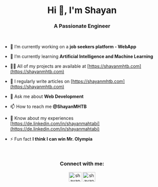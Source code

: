 <h1 align="center">Hi 👋, I'm Shayan</h1>
<h3 align="center">A Passionate Engineer</h3>

<br />

<!-- <p align="left"> <a href="https://github.com/ryo-ma/github-profile-trophy"><img src="https://github-profile-trophy.vercel.app/?username=shayanmhtb" alt="shayanmhtb" /></a> </p> -->

<!-- <p align="center"> <a href="https://twitter.com/shayanmhtb" target="blank"><img src="https://img.shields.io/twitter/follow/shayanmhtb?logo=twitter&style=for-the-badge" alt="shayanmhtb" /></a> </p> -->

- 🔭 I’m currently working on a **job seekers platform - WebApp**

- 🌱 I’m currently learning **Artificial Intelligence and Machine Learning**

- 👨‍💻 All of my projects are available at [https://shayanmhtb.com](https://shayanmhtb.com)

- 📝 I regularly write articles on [https://shayanmhtb.com](https://shayanmhtb.com)

- 💬 Ask me about **Web Development**

- 📫 How to reach me **@ShayanMHTB**

- 📄 Know about my experiences [https://de.linkedin.com/in/shayanmahtabi](https://de.linkedin.com/in/shayanmahtabi)

- ⚡ Fun fact **I think I can win Mr. Olympia**

<br />

<h3 align="center">Connect with me:</h3>
<p align="center">
<a href="https://twitter.com/shayanmhtb" target="blank"><img align="center" src="https://raw.githubusercontent.com/rahuldkjain/github-profile-readme-generator/master/src/images/icons/Social/twitter.svg" alt="shayanmhtb" height="30" width="40" /></a>
<a href="https://linkedin.com/in/shayanmahtabi" target="blank"><img align="center" src="https://raw.githubusercontent.com/rahuldkjain/github-profile-readme-generator/master/src/images/icons/Social/linked-in-alt.svg" alt="shayanmahtabi" height="30" width="40" /></a>
</p>

<!-- <p><a href="https://www.buymeacoffee.com/ShayanMHTB"> <img align="left" src="https://cdn.buymeacoffee.com/buttons/v2/default-yellow.png" height="50" width="210" alt="ShayanMHTB" /></a></p><br><br> -->

<br />

<!-- <div style="display: flex; flex-direction: column; align-items: center;">
<h3 style="font-size: 2em;">Profile Stats:</h3>
<p><img src="https://github-readme-stats.vercel.app/api/top-langs?username=shayanmhtb&show_icons=true&locale=en&layout=compact" alt="shayanmhtb" /></p>

<p>&nbsp;<img src="https://github-readme-stats.vercel.app/api?username=shayanmhtb&show_icons=true&locale=en" alt="shayanmhtb" /></p>

<p><img src="https://github-readme-streak-stats.herokuapp.com/?user=shayanmhtb&" alt="shayanmhtb" /></p>
</div> -->
